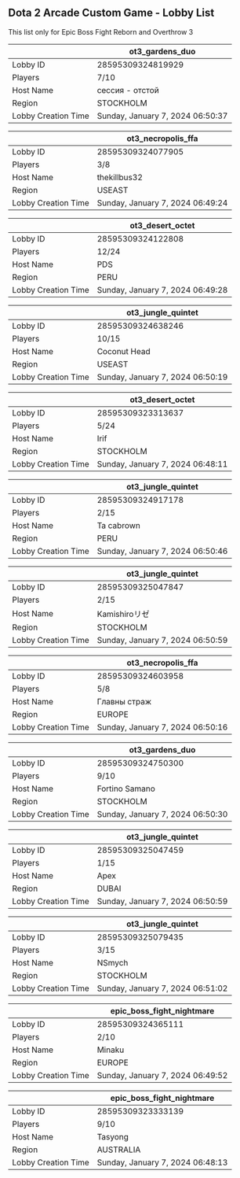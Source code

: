 ## Dota 2 Arcade Custom Game - Lobby List

This list only for Epic Boss Fight Reborn and Overthrow 3

|  | ot3_gardens_duo |
| ------ | ------ |
| Lobby ID | 28595309324819929 |
| Players | 7/10 |
| Host Name | сессия - отстой |
| Region | STOCKHOLM |
| Lobby Creation Time | Sunday, January 7, 2024 06:50:37 |


|  | ot3_necropolis_ffa |
| ------ | ------ |
| Lobby ID | 28595309324077905 |
| Players | 3/8 |
| Host Name | thekillbus32 |
| Region | USEAST |
| Lobby Creation Time | Sunday, January 7, 2024 06:49:24 |


|  | ot3_desert_octet |
| ------ | ------ |
| Lobby ID | 28595309324122808 |
| Players | 12/24 |
| Host Name | PDS |
| Region | PERU |
| Lobby Creation Time | Sunday, January 7, 2024 06:49:28 |


|  | ot3_jungle_quintet |
| ------ | ------ |
| Lobby ID | 28595309324638246 |
| Players | 10/15 |
| Host Name | Coconut Head |
| Region | USEAST |
| Lobby Creation Time | Sunday, January 7, 2024 06:50:19 |


|  | ot3_desert_octet |
| ------ | ------ |
| Lobby ID | 28595309323313637 |
| Players | 5/24 |
| Host Name | Irif |
| Region | STOCKHOLM |
| Lobby Creation Time | Sunday, January 7, 2024 06:48:11 |


|  | ot3_jungle_quintet |
| ------ | ------ |
| Lobby ID | 28595309324917178 |
| Players | 2/15 |
| Host Name | Ta cabrown |
| Region | PERU |
| Lobby Creation Time | Sunday, January 7, 2024 06:50:46 |


|  | ot3_jungle_quintet |
| ------ | ------ |
| Lobby ID | 28595309325047847 |
| Players | 2/15 |
| Host Name | Kamishiroリゼ |
| Region | STOCKHOLM |
| Lobby Creation Time | Sunday, January 7, 2024 06:50:59 |


|  | ot3_necropolis_ffa |
| ------ | ------ |
| Lobby ID | 28595309324603958 |
| Players | 5/8 |
| Host Name | Главны страж |
| Region | EUROPE |
| Lobby Creation Time | Sunday, January 7, 2024 06:50:16 |


|  | ot3_gardens_duo |
| ------ | ------ |
| Lobby ID | 28595309324750300 |
| Players | 9/10 |
| Host Name | Fortino Samano |
| Region | STOCKHOLM |
| Lobby Creation Time | Sunday, January 7, 2024 06:50:30 |


|  | ot3_jungle_quintet |
| ------ | ------ |
| Lobby ID | 28595309325047459 |
| Players | 1/15 |
| Host Name | Apex |
| Region | DUBAI |
| Lobby Creation Time | Sunday, January 7, 2024 06:50:59 |


|  | ot3_jungle_quintet |
| ------ | ------ |
| Lobby ID | 28595309325079435 |
| Players | 3/15 |
| Host Name | NSmych |
| Region | STOCKHOLM |
| Lobby Creation Time | Sunday, January 7, 2024 06:51:02 |


|  | epic_boss_fight_nightmare |
| ------ | ------ |
| Lobby ID | 28595309324365111 |
| Players | 2/10 |
| Host Name | Minaku |
| Region | EUROPE |
| Lobby Creation Time | Sunday, January 7, 2024 06:49:52 |


|  | epic_boss_fight_nightmare |
| ------ | ------ |
| Lobby ID | 28595309323333139 |
| Players | 9/10 |
| Host Name | Tasyong |
| Region | AUSTRALIA |
| Lobby Creation Time | Sunday, January 7, 2024 06:48:13 |



